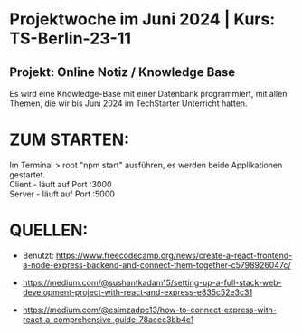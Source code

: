 # Projektwoche im Juni 2024 | Kurs: TS-Berlin-23-11

## Projekt: Online Notiz / Knowledge Base

Es wird eine Knowledge-Base mit einer Datenbank programmiert, mit allen Themen, die wir bis Juni 2024 im TechStarter Unterricht hatten.

# ZUM STARTEN:

Im Terminal > root "npm start" ausführen, es werden beide Applikationen gestartet.\
Client - läuft auf Port :3000\
Server - läuft auf Port :5000

# QUELLEN:

- Benutzt: https://www.freecodecamp.org/news/create-a-react-frontend-a-node-express-backend-and-connect-them-together-c5798926047c/

- https://medium.com/@sushantkadam15/setting-up-a-full-stack-web-development-project-with-react-and-express-e835c52e3c31

- https://medium.com/@eslmzadpc13/how-to-connect-express-with-react-a-comprehensive-guide-78acec3bb4c1

